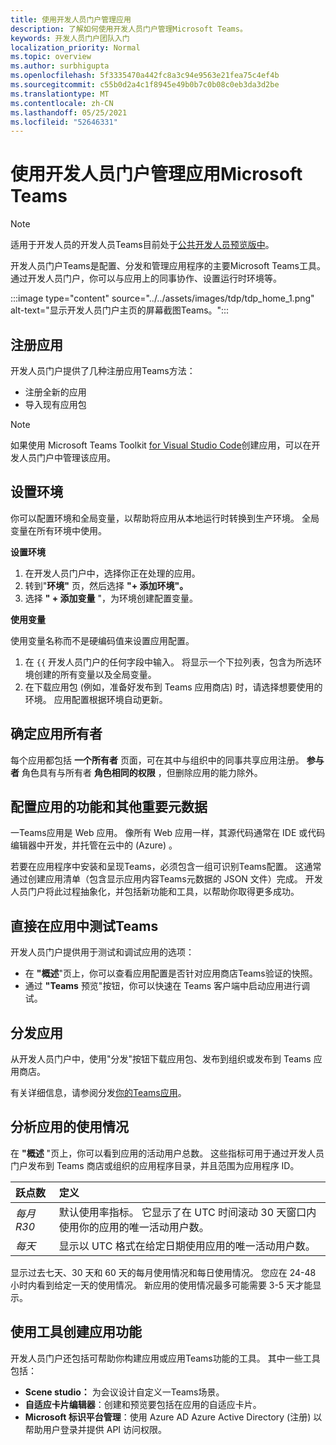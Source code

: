 ```yaml
---
title: 使用开发人员门户管理应用
description: 了解如何使用开发人员门户管理Microsoft Teams。
keywords: 开发人员门户团队入门
localization_priority: Normal
ms.topic: overview
ms.author: surbhigupta
ms.openlocfilehash: 5f3335470a442fc8a3c94e9563e21fea75c4ef4b
ms.sourcegitcommit: c55b0d2a4c1f8945e49b0b7c0b08c0eb3da3d2be
ms.translationtype: MT
ms.contentlocale: zh-CN
ms.lasthandoff: 05/25/2021
ms.locfileid: "52646331"
---
```

# <a name="manage-your-apps-with-the-developer-portal-for-microsoft-teams"></a>使用开发人员门户管理应用Microsoft Teams

> [!NOTE]
> 适用于开发人员的开发人员Teams目前处于[公共开发人员预览版中](~/resources/dev-preview/developer-preview-intro.md)。

开发人员门户Teams是配置、分发和管理应用程序的主要Microsoft Teams工具。 通过开发人员门户，你可以与应用上的同事协作、设置运行时环境等。

:::image type="content" source="../../assets/images/tdp/tdp_home_1.png" alt-text="显示开发人员门户主页的屏幕截图Teams。":::

## <a name="register-an-app"></a>注册应用

开发人员门户提供了几种注册应用Teams方法：

* 注册全新的应用
* 导入现有应用包

> [!NOTE]
> 如果使用 Microsoft Teams Toolkit [for Visual Studio Code](https://marketplace.visualstudio.com/items?itemName=TeamsDevApp.ms-teams-vscode-extension)创建应用，可以在开发人员门户中管理该应用。

## <a name="set-up-an-environment"></a>设置环境

你可以配置环境和全局变量，以帮助将应用从本地运行时转换到生产环境。 全局变量在所有环境中使用。

**设置环境**

1. 在开发人员门户中，选择你正在处理的应用。
2. 转到"**环境"** 页，然后选择 **"+ 添加环境"。**
3. 选择 **" + 添加变量** "，为环境创建配置变量。

**使用变量**

使用变量名称而不是硬编码值来设置应用配置。

1. 在 `{{` 开发人员门户的任何字段中输入。 将显示一个下拉列表，包含为所选环境创建的所有变量以及全局变量。  
1. 在下载应用包 (例如，准备好发布到 Teams 应用商店) 时，请选择想要使用的环境。 应用配置根据环境自动更新。 

## <a name="identify-app-owners"></a>确定应用所有者

每个应用都包括 **一个所有者** 页面，可在其中与组织中的同事共享应用注册。 **参与者** 角色具有与所有者 **角色相同的权限** ，但删除应用的能力除外。

## <a name="configure-your-apps-capabilities-and-other-important-metadata"></a>配置应用的功能和其他重要元数据

一Teams应用是 Web 应用。 像所有 Web 应用一样，其源代码通常在 IDE 或代码编辑器中开发，并托管在云中的 (Azure) 。

若要在应用程序中安装和呈现Teams，必须包含一组可识别Teams配置。 这通常通过创建应用清单（包含显示应用内容Teams元数据的 JSON 文件）完成。 开发人员门户将此过程抽象化，并包括新功能和工具，以帮助你取得更多成功。

## <a name="test-your-app-directly-in-teams"></a>直接在应用中测试Teams

开发人员门户提供用于测试和调试应用的选项：

* 在 **"概述**"页上，你可以查看应用配置是否针对应用商店Teams验证的快照。
* 通过 **"Teams** 预览"按钮，你可以快速在 Teams 客户端中启动应用进行调试。

## <a name="distribute-your-app"></a>分发应用

从开发人员门户中，使用"分发"按钮下载应用包、发布到组织或发布到 Teams 应用商店。

有关详细信息，请参阅分发[你的Teams应用](~/concepts/deploy-and-publish/apps-publish-overview.md)。

## <a name="analyze-your-apps-usage"></a>分析应用的使用情况

在 **"概述** "页上，你可以看到应用的活动用户总数。 这些指标可用于通过开发人员门户发布到 Teams 商店或组织的应用程序目录，并且范围为应用程序 ID。

| 跃点数 | 定义 |
| :-----------------------| :------------------------------------------------------------------------------------------------------|
| *每月 R30* | 默认使用率指标。 它显示了在 UTC 时间滚动 30 天窗口内使用你的应用的唯一活动用户数。 |
| *每天* | 显示以 UTC 格式在给定日期使用应用的唯一活动用户数。 |

显示过去七天、30 天和 60 天的每月使用情况和每日使用情况。 您应在 24-48 小时内看到给定一天的使用情况。 新应用的使用情况最多可能需要 3-5 天才能显示。

## <a name="use-tools-to-create-app-features"></a>使用工具创建应用功能

开发人员门户还包括可帮助你构建应用或应用Teams功能的工具。 其中一些工具包括：

* **Scene studio：** 为会议设计自定义一Teams场景。
* **自适应卡片编辑器**：创建和预览要包括在应用的自适应卡片。
* **Microsoft 标识平台管理**：使用 Azure AD Azure Active Directory (注册) 以帮助用户登录并提供 API 访问权限。
